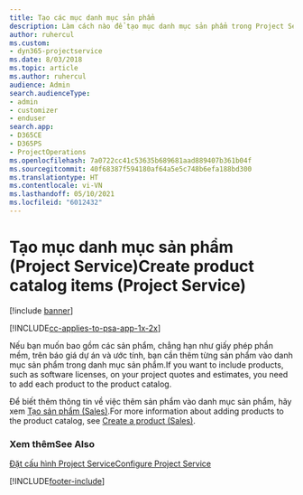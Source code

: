 ```yaml
---
title: Tạo các mục danh mục sản phẩm
description: Làm cách nào để tạo mục danh mục sản phẩm trong Project Service
author: ruhercul
ms.custom:
- dyn365-projectservice
ms.date: 8/03/2018
ms.topic: article
ms.author: ruhercul
audience: Admin
search.audienceType:
- admin
- customizer
- enduser
search.app:
- D365CE
- D365PS
- ProjectOperations
ms.openlocfilehash: 7a0722cc41c53635b689681aad889407b361b04f
ms.sourcegitcommit: 40f68387f594180af64a5e5c748b6efa188bd300
ms.translationtype: HT
ms.contentlocale: vi-VN
ms.lasthandoff: 05/10/2021
ms.locfileid: "6012432"
---
```

# <a name="create-product-catalog-items-project-service"></a><span data-ttu-id="17229-103">Tạo mục danh mục sản phẩm (Project Service)</span><span class="sxs-lookup"><span data-stu-id="17229-103">Create product catalog items (Project Service)</span></span>

[!include [banner](../includes/psa-now-project-operations.md)]

[!INCLUDE[cc-applies-to-psa-app-1x-2x](../includes/cc-applies-to-psa-app-1x-2x.md)]

<span data-ttu-id="17229-104">Nếu bạn muốn bao gồm các sản phẩm, chẳng hạn như giấy phép phần mềm, trên báo giá dự án và ước tính, bạn cần thêm từng sản phẩm vào danh mục sản phẩm trong danh mục sản phẩm.</span><span class="sxs-lookup"><span data-stu-id="17229-104">If you want to include products, such as software licenses, on your project quotes and estimates, you need to add each product to the product catalog.</span></span>  
  
 <span data-ttu-id="17229-105">Để biết thêm thông tin về việc thêm sản phẩm vào danh mục sản phẩm, hãy xem [Tạo sản phẩm (Sales)](/dynamics365/sales-enterprise/create-product-sales).</span><span class="sxs-lookup"><span data-stu-id="17229-105">For more information about adding products to the product catalog, see [Create a product (Sales)](/dynamics365/sales-enterprise/create-product-sales).</span></span>  
  
### <a name="see-also"></a><span data-ttu-id="17229-106">Xem thêm</span><span class="sxs-lookup"><span data-stu-id="17229-106">See Also</span></span>  
 [<span data-ttu-id="17229-107">Đặt cấu hình Project Service</span><span class="sxs-lookup"><span data-stu-id="17229-107">Configure Project Service</span></span>](../psa/configure.md)


[!INCLUDE[footer-include](../includes/footer-banner.md)]